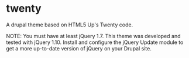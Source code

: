 twenty
======

A drupal theme based on HTML5 Up's Twenty code.

NOTE: You must have at least jQuery 1.7. This theme was developed and tested with jQuery 1.10. Install and configure the jQuery Update module to get a more up-to-date version of jQuery on your Drupal site.
